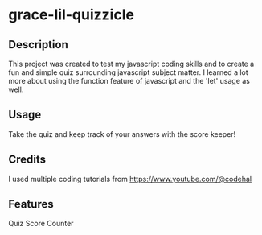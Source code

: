 # grace-lil-quizzicle

## Description

This project was created to test my javascript coding skills and to create a fun and simple quiz surrounding javascript subject matter.
I learned a lot more about using the function feature of javascript and the 'let' usage as well. 

## Usage

Take the quiz and keep track of your answers with the score keeper!

## Credits

I used multiple coding tutorials from https://www.youtube.com/@codehal

## Features

Quiz Score Counter
